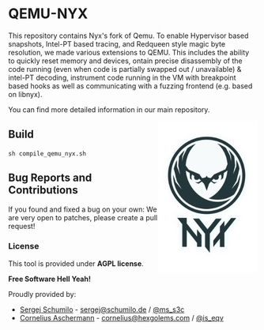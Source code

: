 # QEMU-NYX

This repository contains Nyx's fork of Qemu. To enable Hypervisor based snapshots, Intel-PT based tracing, and Redqueen style magic byte resolution, we made various extensions to QEMU. This includes the ability to quickly reset memory and devices, ontain precise disassembly of the code running (even when code is partially swapped out / unavailable) & intel-PT decoding, instrument code running in the VM with breakpoint based hooks as well as communicating with a fuzzing frontend (e.g. based on libnyx).

You can find more detailed information in our main repository.

<p>
<img align="right" width="200"  src="logo.png">
</p>

## Build

```
sh compile_qemu_nyx.sh
```

## Bug Reports and Contributions

If you found and fixed a bug on your own: We are very open to patches, please create a pull request!  

### License

This tool is provided under **AGPL license**. 

**Free Software Hell Yeah!** 

Proudly provided by: 
* [Sergej Schumilo](http://schumilo.de) - sergej@schumilo.de / [@ms_s3c](https://twitter.com/ms_s3c)
* [Cornelius Aschermann](https://hexgolems.com) - cornelius@hexgolems.com / [@is_eqv](https://twitter.com/is_eqv)
